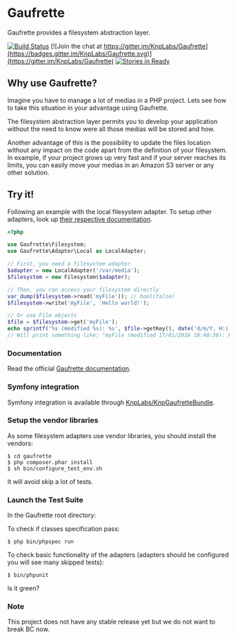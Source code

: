 Gaufrette
=========

Gaufrette provides a filesystem abstraction layer.

[![Build Status](https://secure.travis-ci.org/KnpLabs/Gaufrette.png)](http://travis-ci.org/KnpLabs/Gaufrette)
[![Join the chat at https://gitter.im/KnpLabs/Gaufrette](https://badges.gitter.im/KnpLabs/Gaufrette.svg)](https://gitter.im/KnpLabs/Gaufrette)
[![Stories in Ready](https://badge.waffle.io/knplabs/gaufrette.png?label=ready&title=Ready)](https://waffle.io/knplabs/gaufrette)

Why use Gaufrette?
------------------

Imagine you have to manage a lot of medias in a PHP project. Lets see how to
take this situation in your advantage using Gaufrette.

The filesystem abstraction layer permits you to develop your application without
the need to know were all those medias will be stored and how.

Another advantage of this is the possibility to update the files location
without any impact on the code apart from the definition of your filesystem.
In example, if your project grows up very fast and if your server reaches its
limits, you can easily move your medias in an Amazon S3 server or any other
solution.

Try it!
-------

Following an example with the local filesystem adapter. To setup other adapters, look up [their respective documentation](https://github.com/KnpLabs/Gaufrette/tree/master/doc/#adapters).

```php
<?php

use Gaufrette\Filesystem;
use Gaufrette\Adapter\Local as LocalAdapter;

// First, you need a filesystem adapter
$adapter = new LocalAdapter('/var/media');
$filesystem = new Filesystem($adapter);

// Then, you can access your filesystem directly
var_dump($filesystem->read('myFile')); // bool(false)
$filesystem->write('myFile', 'Hello world!');

// Or use File objects
$file = $filesystem->get('myFile');
echo sprintf('%s (modified %s): %s', $file->getKey(), date('d/m/Y, H:i:s', $file->getMtime()), $file->getContent());
// Will print something like: "myFile (modified 17/01/2016 18:40:36): Hello world!"
```

### Documentation

Read the official [Gaufrette documentation](doc/index.md).

### Symfony integration

Symfony integration is available through [KnpLabs/KnpGaufretteBundle](https://github.com/KnpLabs/KnpGaufretteBundle).

### Setup the vendor libraries

As some filesystem adapters use vendor libraries, you should install the vendors:

    $ cd gaufrette
    $ php composer.phar install
    $ sh bin/configure_test_env.sh

It will avoid skip a lot of tests.

### Launch the Test Suite

In the Gaufrette root directory:

To check if classes specification pass:

    $ php bin/phpspec run

To check basic functionality of the adapters (adapters should be configured you will see many skipped tests):

    $ bin/phpunit

Is it green?

### Note

This project does not have any stable release yet but we do not want to break BC now.
